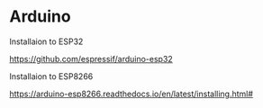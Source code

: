 # Arduino

Installaion to ESP32

https://github.com/espressif/arduino-esp32


Installaion to ESP8266

https://arduino-esp8266.readthedocs.io/en/latest/installing.html#
